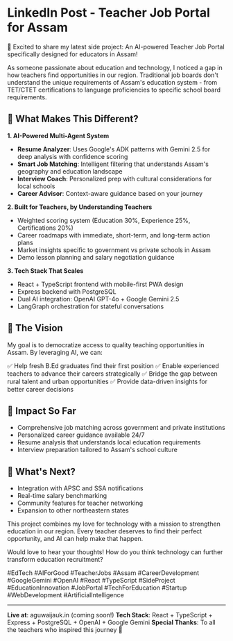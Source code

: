# LinkedIn Post - Teacher Job Portal for Assam

🚀 Excited to share my latest side project: An AI-powered Teacher Job Portal specifically designed for educators in Assam!

As someone passionate about education and technology, I noticed a gap in how teachers find opportunities in our region. Traditional job boards don't understand the unique requirements of Assam's education system - from TET/CTET certifications to language proficiencies to specific school board requirements.

## 🎯 What Makes This Different?

**1. AI-Powered Multi-Agent System**
- **Resume Analyzer**: Uses Google's ADK patterns with Gemini 2.5 for deep analysis with confidence scoring
- **Smart Job Matching**: Intelligent filtering that understands Assam's geography and education landscape
- **Interview Coach**: Personalized prep with cultural considerations for local schools
- **Career Advisor**: Context-aware guidance based on your journey

**2. Built for Teachers, by Understanding Teachers**
- Weighted scoring system (Education 30%, Experience 25%, Certifications 20%)
- Career roadmaps with immediate, short-term, and long-term action plans
- Market insights specific to government vs private schools in Assam
- Demo lesson planning and salary negotiation guidance

**3. Tech Stack That Scales**
- React + TypeScript frontend with mobile-first PWA design
- Express backend with PostgreSQL
- Dual AI integration: OpenAI GPT-4o + Google Gemini 2.5
- LangGraph orchestration for stateful conversations

## 🌟 The Vision

My goal is to democratize access to quality teaching opportunities in Assam. By leveraging AI, we can:

✅ Help fresh B.Ed graduates find their first position
✅ Enable experienced teachers to advance their careers strategically
✅ Bridge the gap between rural talent and urban opportunities
✅ Provide data-driven insights for better career decisions

## 🤝 Impact So Far

- Comprehensive job matching across government and private institutions
- Personalized career guidance available 24/7
- Resume analysis that understands local education requirements
- Interview preparation tailored to Assam's school culture

## 🔮 What's Next?

- Integration with APSC and SSA notifications
- Real-time salary benchmarking
- Community features for teacher networking
- Expansion to other northeastern states

This project combines my love for technology with a mission to strengthen education in our region. Every teacher deserves to find their perfect opportunity, and AI can help make that happen.

Would love to hear your thoughts! How do you think technology can further transform education recruitment?

#EdTech #AIForGood #TeacherJobs #Assam #CareerDevelopment #GoogleGemini #OpenAI #React #TypeScript #SideProject #EducationInnovation #JobPortal #TechForEducation #Startup #WebDevelopment #ArtificialIntelligence

---

**Live at**: aguwaijauk.in (coming soon!)
**Tech Stack**: React + TypeScript + Express + PostgreSQL + OpenAI + Google Gemini
**Special Thanks**: To all the teachers who inspired this journey 🙏